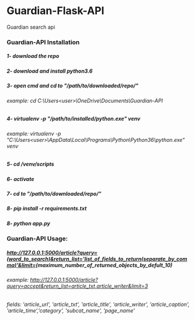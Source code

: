 # Guardian-Flask-API
Guardian search api
### Guardian-API Installation
##### 1- download the repo
##### 2- download and install  python3.6
##### 3- open cmd and cd to "/path/to/downloaded/repo/"
###### example: cd C:\Users\<user>\OneDrive\Documents\Guardian-API
##### 4- virtualenv -p "/path/to/installed/python.exe"  venv
###### example: virtualenv -p "C:\Users\<user>\AppData\Local\Programs\Python\Python36\python.exe"  venv
##### 5- cd /venv/scripts
##### 6- activate
##### 7- cd to "/path/to/downloaded/repo/"
##### 8- pip install -r requirements.txt
##### 8- python app.py
### Guardian-API Usage:
##### http://127.0.0.1:5000/article?query=(word_to_search)&return_list='list_of_fields_to_return(separate_by_comma)'&limit=<int>(maximum_number_of_returned_objects_by_defult_10)
###### example: http://127.0.0.1:5000/article?query=accept&return_list=article_txt,article_writer&limit=3
###### fields: 'article_url', 'article_txt', 'article_title', 'article_writer', 'article_caption', 'article_time','category', 'subcat_name', 'page_name'
